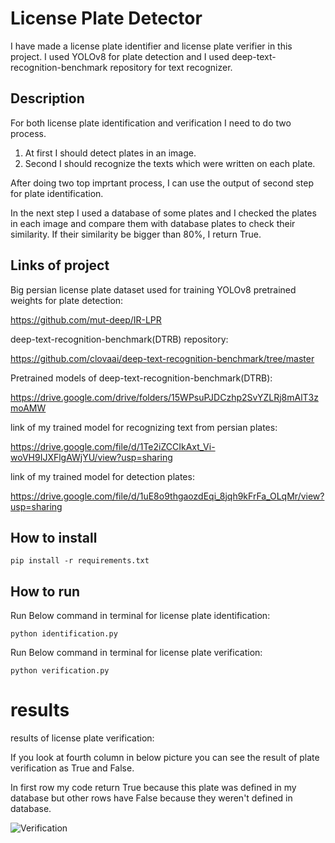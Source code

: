 # License Plate Detector 

I have made a license plate identifier and license plate verifier in this project.
I used YOLOv8 for plate detection and I used deep-text-recognition-benchmark repository for text recognizer.

## Description

For both license plate identification and verification I need to do two process.

1. At first I should detect plates in an image.
2. Second I should recognize the texts which were written on each plate.

After doing two top imprtant process, I can use the output of second step for plate identification.

In the next step I used a database of some plates and I checked the plates in each image and compare them with database plates to check their similarity.
If their similarity be bigger than 80%, I return True. 


## Links of project

Big persian license plate dataset used for training YOLOv8 pretrained weights for plate detection:

https://github.com/mut-deep/IR-LPR

deep-text-recognition-benchmark(DTRB) repository:

https://github.com/clovaai/deep-text-recognition-benchmark/tree/master

Pretrained models of deep-text-recognition-benchmark(DTRB):

https://drive.google.com/drive/folders/15WPsuPJDCzhp2SvYZLRj8mAlT3zmoAMW

link of my trained model for recognizing text from persian plates:

https://drive.google.com/file/d/1Te2iZCCIkAxt_Vi-woVH9IJXFlgAWjYU/view?usp=sharing

link of my trained model for detection plates:

https://drive.google.com/file/d/1uE8o9thgaozdEqi_8jqh9kFrFa_OLqMr/view?usp=sharing

## How to install

```
pip install -r requirements.txt
```

##  How to run

Run Below command in terminal for license plate identification:

```
python identification.py
```


Run Below command in terminal for license plate verification:

```
python verification.py
```

# results

results of license plate verification:

If you look at fourth column in below picture you can see the result of plate verification as True and False.

In first row my code return True because this plate was defined in my database but other rows have False because they weren't defined in database.

![Verification](https://github.com/javadnematollahi/Plate_identification_and_verification_YOLO_DTRB/assets/86910174/f9c8a122-c6e2-4b1e-86ba-dba37531215c)






